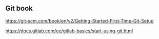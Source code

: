 ## Git book

https://git-scm.com/book/en/v2/Getting-Started-First-Time-Git-Setup

https://docs.gitlab.com/ee/gitlab-basics/start-using-git.html
